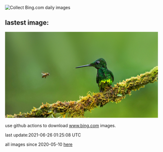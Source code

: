 ![Collect Bing.com daily images](https://github.com/counter2015/bing-daily-images/workflows/Collect%20Bing.com%20daily%20images/badge.svg)
## lastest image:
![](images/Heliodoxa.jpg)

use github actions to download www.bing.com images.

last update:2021-06-26 01:25:08 UTC

all images since 2020-05-10 [here](https://github.com/counter2015/bing-daily-images/tree/master/images) 
